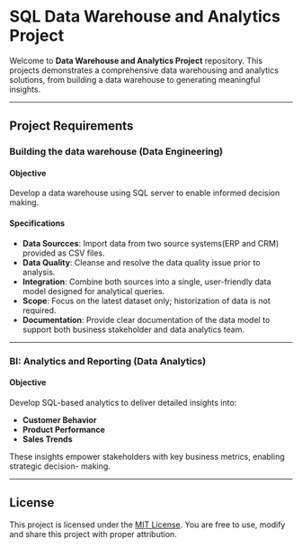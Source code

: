 # SQL Data Warehouse and Analytics Project
Welcome to **Data Warehouse and Analytics Project** repository.
This projects demonstrates a comprehensive data warehousing and analytics solutions, from building a data warehouse to generating meaningful insights.

---

## Project Requirements
### Building the data warehouse (Data Engineering)
#### Objective
Develop a data warehouse using SQL server to enable informed decision making.

#### Specifications
- **Data Sourcces**: Import data from two source systems(ERP and CRM) provided as CSV files.
- **Data Quality**: Cleanse and resolve the data quality issue prior to analysis.
- **Integration**: Combine both sources into a single, user-friendly data model designed for analytical queries.
- **Scope**: Focus on the latest dataset only; historization of data is not required. 
- **Documentation**: Provide clear documentation of the data model to support both business stakeholder and data analytics team.

---

### BI: Analytics and Reporting (Data Analytics)

#### Objective
Develop SQL-based analytics to deliver detailed insights into:
- **Customer Behavior**
- **Product Performance**
- **Sales Trends**

These insights empower stakeholders with key business metrics, enabling strategic decision- making.

---

## License

This project is licensed under the [MIT License](LICENSE). You are free to use, modify and share this project with proper attribution.
